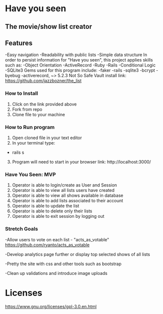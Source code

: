 # Have you seen
## The movie/show list creator
## Features
-Easy navigation
-Readability with public lists
-Simple data structure
In order to persist information for "Have you seen", this project applies skills such as:
-Object Orientation
-ActiveRecord
-Ruby
-Rails
-Conditional Logic
-SQLite3
Gems used for this program include:
-faker
-rails
-sqlite3
-bcrypt
-byebug
-activerecord, ~> 5.2.3
Not So Safe Vault install link: https://github.com/jazzbozner/the_list
### How to Install
1. Click on the link provided above
2. Fork from repo
3. Clone file to your machine
### How to Run program
1. Open cloned file in your text editor
2. In your terminal type:
- rails s
3. Program will need to start in your browser link: http://localhost:3000/
### Have You Seen: MVP
1. Operator is able to login/create as User and Session
2. Operator is able to view all lists users have created
3. Operator is able to view all shows available in database
4. Operator is able to add lists associated to their account
5. Operator is able to update the list
6. Operator is able to delete only their lists
7. Operator is able to exit session by logging out
### Stretch Goals
-Allow users to vote on each list - "acts_as_votable"
   https://github.com/ryanto/acts_as_votable
 
-Develop analytics page further or display top selected shows of all lists
 
-Pretty the site with css and other tools such as bootstrap
 
-Clean up validations and introduce image uploads
 
# Licenses
https://www.gnu.org/licenses/gpl-3.0.en.html


